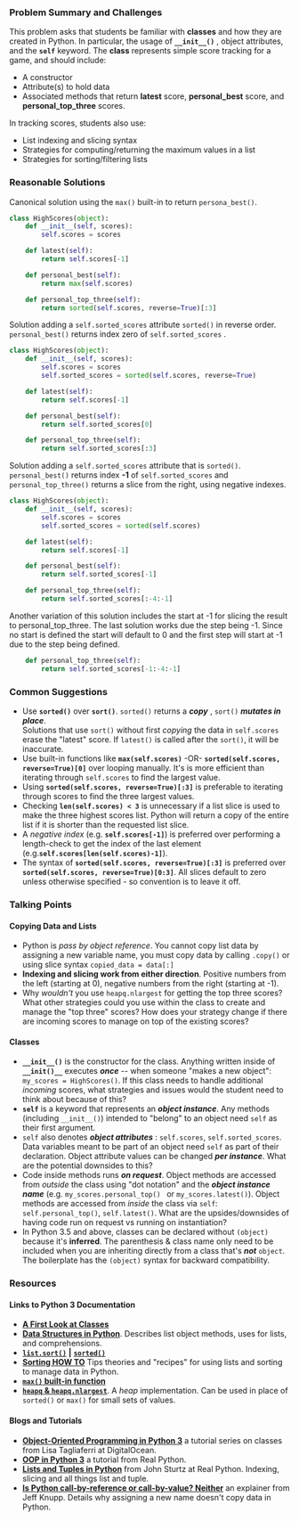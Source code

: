 ### Problem Summary and Challenges

This problem asks that students be familiar with **classes** and how they are created in Python.  In particular, the usage of **`__init__()`** , object attributes,  and the  **`self`** keyword.  The  **class** represents simple score tracking for a game, and should include:
- A constructor
- Attribute(s) to hold data
- Associated methods that return  **latest**  score, **personal_best** score, and **personal_top_three** scores.  

In tracking scores, students also use:
-  List indexing and slicing syntax
-  Strategies for computing/returning the maximum values in a list
-  Strategies for sorting/filtering lists 

  
### Reasonable Solutions
Canonical solution using the `max()` built-in to return `persona_best()`.
```python
class HighScores(object):
    def __init__(self, scores):
        self.scores = scores

    def latest(self):
        return self.scores[-1]

    def personal_best(self):
        return max(self.scores)

    def personal_top_three(self):
        return sorted(self.scores, reverse=True)[:3]
```
Solution adding a `self.sorted_scores` attribute `sorted()` in reverse order.  `personal_best()` returns index zero of `self.sorted_scores` .
```python
class HighScores(object):
    def __init__(self, scores):
        self.scores = scores
        self.sorted_scores = sorted(self.scores, reverse=True)

    def latest(self):
        return self.scores[-1]

    def personal_best(self):
        return self.sorted_scores[0]

    def personal_top_three(self):
        return self.sorted_scores[:3]
```
Solution adding a `self.sorted_scores` attribute that is `sorted()`.  `personal_best()` returns index **-1** of `self.sorted_scores` and `personal_top_three()` returns a slice from the right, using negative indexes.
```python
class HighScores(object):
    def __init__(self, scores):
        self.scores = scores
        self.sorted_scores = sorted(self.scores)

    def latest(self):
        return self.scores[-1]

    def personal_best(self):
        return self.sorted_scores[-1]

    def personal_top_three(self):
        return self.sorted_scores[:-4:-1]
```
Another variation of this solution includes the start at -1 for slicing the result to personal_top_three. The last solution works due the step being -1. Since no start is defined the start will default to 0 and the first step will start at -1 due to the step being defined.
```python
    def personal_top_three(self):
        return self.sorted_scores[-1:-4:-1]
```

### Common Suggestions

- Use **`sorted()`** over **`sort()`**.   `sorted()` returns a _**copy**_ , `sort()` _**mutates in place**_.  
  Solutions that use `sort()` without first _copying_ the data in `self.scores`  erase the "latest" score.  If `latest()` is called after the `sort()`, it will be inaccurate.
-  Use built-in functions like **`max(self.scores)`** -OR- **`sorted(self.scores, reverse=True)[0]`**  over looping manually.   It's is more efficient than iterating through `self.scores` to find the largest value.
-  Using **`sorted(self.scores, reverse=True)[:3]`**  is preferable to  iterating through scores to find the three largest values.
- Checking  **`len(self.scores) < 3`**  is unnecessary if a list slice is used to make the three highest scores list.  Python will return a copy of the entire list if it is shorter than the requested list slice.
- A _negative index_ (e.g. **`self.scores[-1]`**) is preferred over performing a length-check  to get the index of the last element (e.g.**`self.scores[len(self.scores)-1]`**). 
- The syntax of  **`sorted(self.scores, reverse=True)[:3]`** is preferred over  **`sorted(self.scores, reverse=True)[0:3]`**.  All slices default to zero unless otherwise specified - so convention is to leave it off.

  
### Talking Points

#### Copying Data and Lists
- Python is _pass by object reference_.  You cannot copy list data by assigning a new variable name, you must copy data by calling `.copy()` or using slice syntax `copied_data = data[:]`
- **Indexing and slicing work from either direction**.  Positive numbers from the left (starting at 0), negative numbers from the right (starting at -1).
- Why _wouldn't_ you use `heapq.nlargest` for getting the top three scores?  What other strategies could you use within the class to create and manage the "top three" scores?  How does your strategy change if there are incoming scores to manage on top of the existing scores?

  
#### Classes
-  **`__init__()`** is the constructor for the class.  Anything written inside of **`__init()__`**  executes _**once**_ -- when someone "makes a new object":  `my_scores = HighScores()`.   If this class needs to handle additional _incoming_ scores, what strategies and issues would the student need to think about because of this?
- **`self`** is a keyword that represents an _**object instance**_.  Any methods (including `__init__()`) intended to "belong" to an object  need `self` as their first argument.
-  `self` also denotes _**object attributes**_  :  `self.scores`, `self.sorted_scores`.  Data variables meant to be part of an object need `self` as part of their declaration.   Object attribute values can be changed _**per instance**_.  What are the potential downsides to this?
- Code inside methods runs _**on request**_.  Object methods are accessed from _outside_ the class using "dot notation" and the _**object instance name**_  (e.g. `my_scores.personal_top() ` or `my_scores.latest()`).  Object methods are accessed from _inside_ the class via `self`:  `self.personal_top()`, `self.latest()`.  What are the upsides/downsides of having code run on request vs running on instantiation?
- In Python 3.5 and above, classes can be declared without `(object)` because it's **inferred**.  The parenthesis & class name only need to be included when you are inheriting directly from a class that's _**not**_ `object`.  The boilerplate has the `(object)` syntax for backward compatibility.

  
### Resources

#### Links to Python 3 Documentation
-  [**A First Look at Classes**](https://docs.python.org/3/tutorial/classes.html#a-first-look-at-classes) 
-  [**Data Structures in Python**](https://docs.python.org/3/tutorial/datastructures.html).  Describes list object methods, uses for lists, and comprehensions.
- [**`list.sort()`**](https://docs.python.org/3/library/stdtypes.html#list.sort) **|** [**`sorted()`**](https://docs.python.org/3/library/functions.html#sorted)
-  [**Sorting HOW TO**](https://docs.python.org/3/howto/sorting.html)  Tips theories and "recipes" for using lists and sorting to manage data in Python.
-  [**`max()` built-in function**](https://docs.python.org/3/library/functions.html#max) 
- [**`heapq` & `heapq.nlargest`**](https://docs.python.org/3/library/heapq.html#heapq.nlargest).  A _heap_ implementation.  Can be used in place of `sorted()` or `max()` for small sets of values.

#### Blogs and Tutorials
-  [**Object-Oriented Programming in Python 3**](https://www.digitalocean.com/community/tutorial_series/object-oriented-programming-in-python-3) a tutorial series on classes from Lisa Tagliaferri at DigitalOcean.  
- [**OOP in Python 3**](https://realpython.com/python3-object-oriented-programming/) a tutorial from Real Python.
-  [**Lists and Tuples in Python**](https://realpython.com/python-lists-tuples/#python-lists) from John Sturtz at Real Python.  Indexing, slicing and all things list and tuple.
- [**Is Python call-by-reference or call-by-value?  Neither**](https://jeffknupp.com/blog/2012/11/13/is-python-callbyvalue-or-callbyreference-neither/) an explainer from Jeff Knupp.  Details why assigning a new name doesn't copy data in Python.
